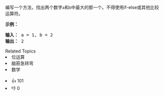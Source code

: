 <p>编写一个方法，找出两个数字<code>a</code>和<code>b</code>中最大的那一个。不得使用if-else或其他比较运算符。</p>
<p><strong>示例：</strong></p>
<pre><strong>输入：</strong> a = 1, b = 2
<strong>输出：</strong> 2
</pre>
<div><div>Related Topics</div><div><li>位运算</li><li>脑筋急转弯</li><li>数学</li></div></div><br><div><li>👍 101</li><li>👎 0</li></div>